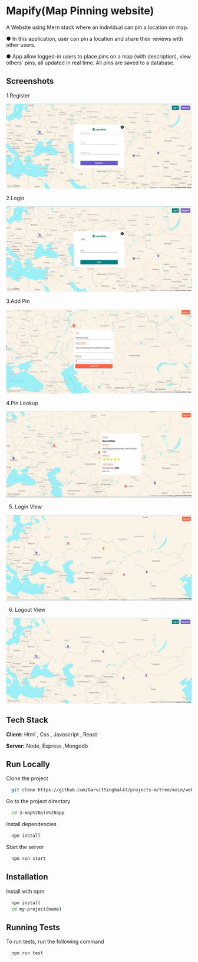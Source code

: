 
# Mapify(Map Pinning website)

A Website using Mern stack where an individual can pin a location on map.

● In this application, user can pin a location and share their reviews with other users.

● App allow logged-in users to place pins on a map (with description), view others' pins, all updated in real time. All
pins are saved to a database.

## Screenshots

1.Register

![App Screenshot](https://raw.githubusercontent.com/GarvitSinghal47/projects-m/main/web%20development/Full-stack/3-map%20pin%20app/screenshot/1-register.jpg)

2.Login

![App Screenshot](https://raw.githubusercontent.com/GarvitSinghal47/projects-m/main/web%20development/Full-stack/3-map%20pin%20app/screenshot/2-login.jpg)

3.Add Pin

![App Screenshot](https://raw.githubusercontent.com/GarvitSinghal47/projects-m/main/web%20development/Full-stack/3-map%20pin%20app/screenshot/3-add%20pin.jpg)


4.Pin Lookup

![App Screenshot](https://raw.githubusercontent.com/GarvitSinghal47/projects-m/main/web%20development/Full-stack/3-map%20pin%20app/screenshot/4-pin%20lookup.jpg)

5. Login View

![App Screenshot](https://raw.githubusercontent.com/GarvitSinghal47/projects-m/main/web%20development/Full-stack/3-map%20pin%20app/screenshot/5-login%20view.jpg)

6. Logout View

![App Screenshot](https://raw.githubusercontent.com/GarvitSinghal47/projects-m/main/web%20development/Full-stack/3-map%20pin%20app/screenshot/6-logout%20view.jpg)



## Tech Stack

**Client:** Html , Css , Javascript , React 

**Server:** Node, Express ,Mongodb


## Run Locally

Clone the project

```bash
  git clone https://github.com/GarvitSinghal47/projects-m/tree/main/web%20development/Full-stack/3-map%20pin%20app
```

Go to the project directory

```bash
  cd 3-map%20pin%20app
```

Install dependencies

```bash
  npm install
```

Start the server

```bash
  npm run start
```


## Installation

Install with npm

```bash
  npm install 
  cd my-project(name)
```
    
## Running Tests

To run tests, run the following command

```bash
  npm run test
```

